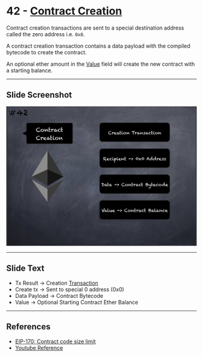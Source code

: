 # 42 - [Contract Creation](Contract%20Creation.md)

Contract creation transactions are sent to a special destination address called the zero address i.e. `0x0`. 

A contract creation transaction contains a data payload with the compiled bytecode to create the contract. 

An optional ether amount in the [Value](Value.md) field will create the new contract with a starting balance.

___
## Slide Screenshot
![042.jpg](../../images/1.%20Ethereum%20101/042.jpg)
___
## Slide Text
- Tx Result -> Creation [Transaction](Transaction.md)
- Create tx -> Sent to special 0 address (0x0)
- Data Payload -> Contract Bytecode
- Value -> Optional Starting Contract Ether Balance
 ___
## References
- [EIP-170: Contract code size limit](https://eips.ethereum.org/EIPS/eip-170)
- [Youtube Reference](https://youtu.be/ltvTIr4K63s?t=77)